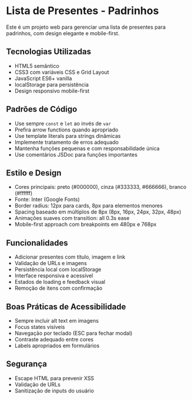 <!-- Use this file to provide workspace-specific custom instructions to Copilot. For more details, visit https://code.visualstudio.com/docs/copilot/copilot-customization#_use-a-githubcopilotinstructionsmd-file -->

# Lista de Presentes - Padrinhos

Este é um projeto web para gerenciar uma lista de presentes para padrinhos, com design elegante e mobile-first.

## Tecnologias Utilizadas
- HTML5 semântico
- CSS3 com variáveis CSS e Grid Layout
- JavaScript ES6+ vanilla
- localStorage para persistência
- Design responsivo mobile-first

## Padrões de Código
- Use sempre `const` e `let` ao invés de `var`
- Prefira arrow functions quando apropriado
- Use template literals para strings dinâmicas
- Implemente tratamento de erros adequado
- Mantenha funções pequenas e com responsabilidade única
- Use comentários JSDoc para funções importantes

## Estilo e Design
- Cores principais: preto (#000000), cinza (#333333, #666666), branco (#ffffff)
- Fonte: Inter (Google Fonts)
- Border radius: 12px para cards, 8px para elementos menores
- Spacing baseado em múltiplos de 8px (8px, 16px, 24px, 32px, 48px)
- Animações suaves com transition: all 0.3s ease
- Mobile-first approach com breakpoints em 480px e 768px

## Funcionalidades
- Adicionar presentes com título, imagem e link
- Validação de URLs e imagens
- Persistência local com localStorage
- Interface responsiva e acessível
- Estados de loading e feedback visual
- Remoção de itens com confirmação

## Boas Práticas de Acessibilidade
- Sempre incluir alt text em imagens
- Focus states visíveis
- Navegação por teclado (ESC para fechar modal)
- Contraste adequado entre cores
- Labels apropriados em formulários

## Segurança
- Escape HTML para prevenir XSS
- Validação de URLs
- Sanitização de inputs do usuário
